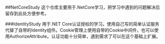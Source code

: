 ##NetCoreStudy
这个仓库主要用于.NetCore学习，把学习中遇到的问题解决后留存到此处方便参考。

###IdentityStudy
用于.NET Core认证授权的学习。使用自己写的简单认证服务代替了自带的Identity组件。Cookie管理上使用自带的Cookie中间件，也可以使用AuthorizeAttribute。认证功能十分简单，遇到需求了可以在这个基础上扩展。

